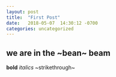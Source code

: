 ```yaml
---
layout: post
title:  "First Post"
date:   2018-05-07  14:30:12 -0700
categories: uncategorized
---
```


## we are in the ~bean~ beam
**bold**
*italics*
~strikethrough~
